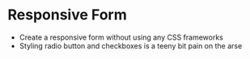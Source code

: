 # Responsive Form

- Create a responsive form without using any CSS frameworks
- Styling radio button and checkboxes is a teeny bit pain on the arse 
